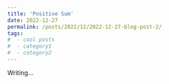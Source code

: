 ```yaml
---
title: 'Positive Sum'
date: 2022-12-27
permalink: /posts/2022/12/2022-12-27-blog-post-2/
tags:
#  - cool posts
#  - category1
#  - category2
---
```


Writing...


